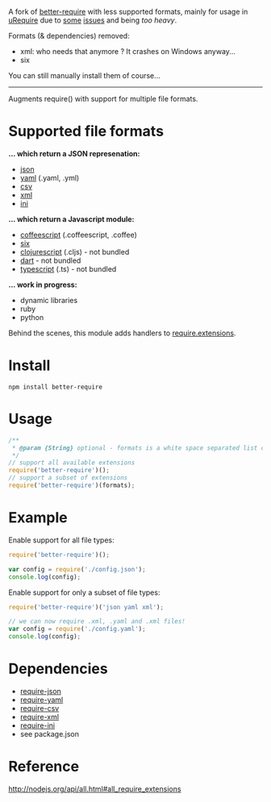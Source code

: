 A fork of [better-require](https://github.com/olalonde/better-require) with less supported formats,
mainly for usage in [uRequire](https://github.com/anodynos/uRequire) due to [some](https://github.com/olalonde/better-require/issues/3) [issues](https://github.com/olalonde/better-require/issues/2) and being *too heavy*.

Formats (& dependencies) removed:

- xml: who needs that anymore ? It crashes on Windows anyway...
- six

You can still manually install them of course...
_________________________________________________________

Augments require() with support for multiple file formats.

# Supported file formats
 
**... which return a JSON represenation:**

- [json](http://en.wikipedia.org/wiki/JSON)
- [yaml](http://en.wikipedia.org/wiki/Yaml) (.yaml, .yml)
- [csv](http://en.wikipedia.org/wiki/Comma-separated_values) 
- [xml](http://en.wikipedia.org/wiki/Xml)
- [ini](http://en.wikipedia.org/wiki/INI_file)

**... which return a Javascript module:**

- [coffeescript](http://coffeescript.org) (.coffeescript, .coffee)
- [six](https://github.com/matthewrobb/six)
- [clojurescript](https://github.com/clojure/clojurescript) (.cljs) - not bundled
- [dart](http://www.dartlang.org/) - not bundled
- [typescript](http://www.typescriptlang.org/) (.ts) - not bundled

**... work in progress:**

- dynamic libraries
- ruby
- python

Behind the scenes, this module adds handlers to [require.extensions](http://nodejs.org/api/all.html#all_require_extensions).

# Install

    npm install better-require

# Usage

```javascript
/**
 * @param {String} optional - formats is a white space separated list of formats you would like require() to support.
 */
// support all available extensions
require('better-require')();
// support a subset of extensions
require('better-require')(formats);
```

# Example 

Enable support for all file types:

```javascript
require('better-require')();

var config = require('./config.json');
console.log(config);
```

Enable support for only a subset of file types:

```javascript
require('better-require')('json yaml xml');

// we can now require .xml, .yaml and .xml files!
var config = require('./config.yaml');
console.log(config);
```

# Dependencies

- [require-json](https://github.com/olalonde/require-json)
- [require-yaml](https://github.com/olalonde/require-yaml)
- [require-csv](https://github.com/olalonde/require-csv)
- [require-xml](https://github.com/olalonde/require-xml)
- [require-ini](https://github.com/olalonde/require-ini)
- see package.json

# Reference

http://nodejs.org/api/all.html#all_require_extensions
